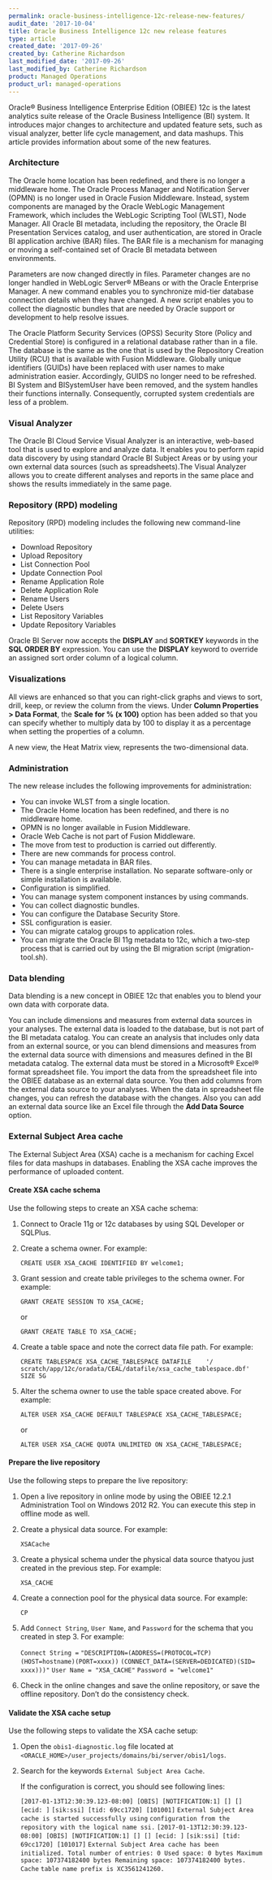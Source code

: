 ```yaml
---
permalink: oracle-business-intelligence-12c-release-new-features/
audit_date: '2017-10-04'
title: Oracle Business Intelligence 12c new release features
type: article
created_date: '2017-09-26'
created_by: Catherine Richardson
last_modified_date: '2017-09-26'
last_modified_by: Catherine Richardson
product: Managed Operations
product_url: managed-operations
---
```


Oracle® Business Intelligence Enterprise Edition (OBIEE) 12c is the latest
analytics suite release of the Oracle Business Intelligence (BI) system. It
introduces major changes to architecture and updated feature sets, such as
visual analyzer, better life cycle management, and data mashups. This article
provides information about some of the new features.

### Architecture

The Oracle home location has been redefined, and there is no longer a
middleware home. The Oracle Process Manager and Notification Server (OPMN) is
no longer used in Oracle Fusion Middleware. Instead, system components
are managed by the Oracle WebLogic Management Framework, which includes the
WebLogic Scripting Tool (WLST), Node Manager. All Oracle BI metadata,
including the repository, the Oracle BI Presentation Services catalog, and
user authentication, are stored in Oracle BI application archive (BAR) files.
The BAR file is a mechanism for managing or moving a self-contained set of
Oracle BI metadata between environments.

Parameters are now changed directly in files. Parameter changes are no longer
handled in WebLogic Server® MBeans or with the Oracle Enterprise Manager. A
new command enables you to synchronize mid-tier database connection details
when they have changed. A new script enables you to collect the diagnostic
bundles that are needed by Oracle support or development to help resolve
issues.

The Oracle Platform Security Services (OPSS) Security Store (Policy and
Credential Store) is configured in a relational database rather
than in a file. The database is the same as the one that is used by the
Repository Creation Utility (RCU) that is available with Fusion Middleware.
Globally unique identifiers (GUIDs) have been replaced with user names to make
administration easier. Accordingly, GUIDS no longer need to be refreshed. BI
System and BISystemUser have been removed, and the system handles their
functions internally. Consequently, corrupted system credentials are less of a
problem.

### Visual Analyzer

The Oracle BI Cloud Service Visual Analyzer is an interactive, web-based tool
that is used to explore and analyze data. It enables you to perform rapid data
discovery by using standard Oracle BI Subject Areas or by using your own
external data sources (such as spreadsheets).The Visual Analyzer allows you to
create different analyses and reports in the same place and shows the results
immediately in the same page.

### Repository (RPD) modeling

Repository (RPD) modeling includes the following new command-line utilities:  

* Download Repository
* Upload Repository
* List Connection Pool
* Update Connection Pool
* Rename Application Role
* Delete Application Role
* Rename Users
* Delete Users
* List Repository Variables
* Update Repository Variables  

Oracle BI Server now accepts the **DISPLAY** and **SORTKEY**  keywords in the
**SQL  ORDER  BY** expression. You can use the **DISPLAY** keyword to
override an assigned sort order column of a logical column.  

### Visualizations

All views are enhanced so that you can right-click graphs and views
to sort, drill, keep, or review the column from the views. Under
**Column Properties > Data Format**, the **Scale  for  %  (x  100)**  option
has been added so that you can specify whether to multiply data by 100 to
display it as a percentage when setting the properties of a column.  

A new view, the Heat Matrix view, represents the two-dimensional data.

### Administration

The new release includes the following improvements for administration:

* You can invoke WLST from a single location.
* The Oracle Home location has been redefined, and there is no middleware home.
* OPMN is no longer available in Fusion Middleware.
* Oracle Web Cache is not part of Fusion Middleware.
* The move from test to production is carried out differently.
* There are new commands for process control.
* You can manage metadata in BAR files.
* There is a single enterprise installation. No separate software-only or
  simple installation is available.
* Configuration is simplified.
* You can manage system component instances by using commands.
* You can collect diagnostic bundles.
* You can configure the Database Security Store.
* SSL configuration is easier.
* You can migrate catalog groups to application roles.
* You can migrate the Oracle BI 11g metadata to 12c, which a two-step process
  that is carried out by using the BI migration script (migration-tool.sh).

### Data blending

Data blending is a new concept in OBIEE 12c that enables you to blend your own
data with corporate data.

You can include dimensions and measures from external data sources in your
analyses. The external data is loaded to the database, but is not part of the
BI metadata catalog. You can create an analysis that includes only data from
an external source, or you can blend dimensions and measures from the
external data source with dimensions and measures defined in the BI metadata
catalog. The external data must be stored in a Microsoft® Excel® format
spreadsheet file. You import the data from the spreadsheet file into
the OBIEE database as an external data source. You then add columns from the
external data source to your analyses. When the data in spreadsheet file
changes, you can refresh the database with the changes. Also you
can add an external data source like an Excel file through the
**Add Data Source** option.

### External Subject Area cache

The External Subject Area (XSA) cache is a mechanism for caching Excel
files for data mashups in databases. Enabling the XSA cache improves
the performance of uploaded content.

#### Create XSA cache schema

Use the following steps to create an XSA cache schema:

1. Connect to Oracle 11g or 12c databases by using SQL Developer or SQLPlus.

2. Create a schema owner. For example:

   ``CREATE USER XSA_CACHE IDENTIFIED BY welcome1;``

3. Grant session and create table privileges to the schema owner. For example:

   ``GRANT CREATE SESSION TO XSA_CACHE;``

   or

   ``GRANT CREATE TABLE TO XSA_CACHE;``

4. Create a table space and note the correct data file path. For example:

   ``CREATE TABLESPACE XSA_CACHE_TABLESPACE DATAFILE    '/``
   ``scratch/app/12c/oradata/CEAL/datafile/xsa_cache_tablespace.dbf' SIZE 5G``

5. Alter the schema owner to use the table space created above. For example:

   ``ALTER USER XSA_CACHE DEFAULT TABLESPACE XSA_CACHE_TABLESPACE;``

   or

   ``ALTER USER XSA_CACHE QUOTA UNLIMITED ON XSA_CACHE_TABLESPACE;``

#### Prepare the live repository

Use the following steps to prepare the live repository:

1. Open a live repository in online mode by using the OBIEE 12.2.1
   Administration Tool on Windows 2012 R2. You can execute this step in
   offline mode as well.

2. Create a physical data source. For example:

   ``XSACache``

3. Create a physical schema under the physical data source thatyou just
   created in the previous step. For example:

   ``XSA_CACHE``

4. Create a connection pool for the physical data source. For example:

   ``CP``

5. Add ``Connect String``, ``User Name``, and ``Password`` for the schema
   that you created in step 3. For example:

   ``Connect String =``
   ``"DESCRIPTION=(ADDRESS=(PROTOCOL=TCP)(HOST=hostname)(PORT=xxxx))``
   ``(CONNECT_DATA=(SERVER=DEDICATED)(SID= xxxx)))"``
   ``User Name = "XSA_CACHE"``
   ``Password = "welcome1"``

6. Check in the online changes and save the online repository, or save the
   offline repository. Don’t do the consistency check.

#### Validate the XSA cache setup

Use the following steps to validate the XSA cache setup:

1. Open the ``obis1-diagnostic.log`` file located at
   ``<ORACLE_HOME>/user_projects/domains/bi/server/obis1/logs``.

2. Search for the keywords ``External Subject Area Cache``.

   If the configuration is correct, you should see following lines:

   ``[2017-01-13T12:30:39.123-08:00] [OBIS] [NOTIFICATION:1] [] [] [ecid: ]``
   ``[sik:ssi] [tid: 69cc1720] [101001]``
   ``External Subject Area cache is started successfully using``
   ``configuration from the repository with the logical name ssi.``
   ``[2017-01-13T12:30:39.123-08:00] [OBIS] [NOTIFICATION:1] [] [] [ecid: ]``
   ``[sik:ssi] [tid: 69cc1720] [101017]``
   ``External Subject Area cache has been initialized. Total number of``
   ``entries: 0 Used space: 0 bytes Maximum``
   ``space: 107374182400 bytes Remaining space: 107374182400 bytes. Cache``
   ``table name prefix is XC3561241260.``
